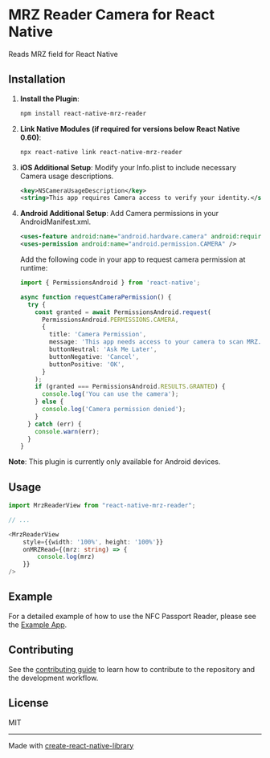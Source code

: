 # MRZ Reader Camera for React Native

Reads MRZ field for React Native

## Installation

1. **Install the Plugin**:
   ```sh
   npm install react-native-mrz-reader
   ```
2. **Link Native Modules (if required for versions below React Native 0.60)**:
   ```sh
   npx react-native link react-native-mrz-reader
   ```
3. **iOS Additional Setup**: Modify your Info.plist to include necessary Camera usage descriptions.
   ```xml
   <key>NSCameraUsageDescription</key>
   <string>This app requires Camera access to verify your identity.</string>
   ```
4. **Android Additional Setup**: Add Camera permissions in your AndroidManifest.xml.

   ```xml
   <uses-feature android:name="android.hardware.camera" android:required="false" />
   <uses-permission android:name="android.permission.CAMERA" />
   ```

   Add the following code in your app to request camera permission at runtime:

   ```ts
   import { PermissionsAndroid } from 'react-native';

   async function requestCameraPermission() {
     try {
       const granted = await PermissionsAndroid.request(
         PermissionsAndroid.PERMISSIONS.CAMERA,
         {
           title: 'Camera Permission',
           message: 'This app needs access to your camera to scan MRZ.',
           buttonNeutral: 'Ask Me Later',
           buttonNegative: 'Cancel',
           buttonPositive: 'OK',
         }
       );
       if (granted === PermissionsAndroid.RESULTS.GRANTED) {
         console.log('You can use the camera');
       } else {
         console.log('Camera permission denied');
       }
     } catch (err) {
       console.warn(err);
     }
   }
   ```

**Note**: This plugin is currently only available for Android devices.

## Usage

```ts
import MrzReaderView from "react-native-mrz-reader";

// ...

<MrzReaderView
    style={{width: '100%', height: '100%'}}
    onMRZRead={(mrz: string) => {
        console.log(mrz)
    }}
/>
```

## Example

For a detailed example of how to use the NFC Passport Reader, please see the [Example App](example/src/App.tsx).

## Contributing

See the [contributing guide](CONTRIBUTING.md) to learn how to contribute to the repository and the development workflow.

## License

MIT

---

Made with [create-react-native-library](https://github.com/callstack/react-native-builder-bob)
